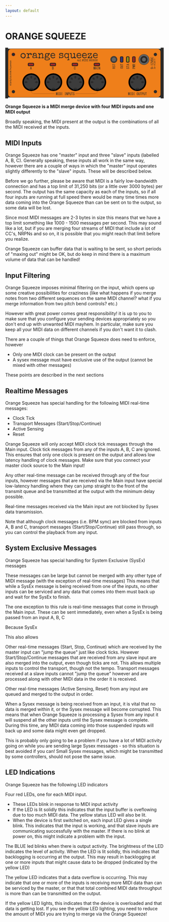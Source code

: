 ```yaml
---
layout: default
---
```


# ORANGE SQUEEZE

<img src="img/squeeze.png">

**Orange Squeeze is a MIDI merge device with four MIDI inputs and one MIDI output** 

Broadly speaking, the MIDI present at the output is the combinations of all the MIDI received at the inputs. 

## MIDI Inputs

Orange Squeeze has one "master" input and three "slave" inputs (labelled A, B, C). Generally speaking, these inputs all work in the same way, however there are a couple of ways in which the "master" input operates slightly differently to the "slave" inputs. These will be described below.

Before we go further, please be aware that MIDI is a fairly low-bandwidth connection and has a top limit of 31,250 bits (or a little over 3000 bytes) per second. The output has the same capacity as each of the inputs, so if all four inputs are running at full speed there would be many time times more data coming into the Orange Squeeze than can be sent on to the output, so some data will be lost.

Since most MIDI messages are 2-3 bytes in size this means that we have a top limit something like 1000 - 1500 messages per second. This may sound like a lot, but if you are merging four streams of MIDI that include a lot of CC's, NRPNs and so on, it is possible that you might reach that limit before you realize.

Orange Squeeze can buffer data that is waiting to be sent, so short periods of "maxing out" might be OK, but do keep in mind there is a maximum volume of data that can be handled!

## Input Filtering

Orange Squeeze imposes minimal filtering on the input, which opens up some creative possibilities for craziness (like what happens if you merge notes from two different sequences on the same MIDI channel? what if you merge information from two pitch bend controls? etc.)

However with great power comes great responsibility! it is up to you to make sure that you configure your sending devices appropriately so you don't end up with unwanted MIDI mayhem. In particular, make sure you keep all your MIDI data on different channels if you don't want it to clash.

There are a couple of things that Orange Squeeze does need to enforce, however

- Only one MIDI clock can be present on the output
- A sysex message must have exclusive use of the output (cannot be mixed with other messages)

These points are described in the next sections




## Realtime Messages

Orange Squeeze has special handling for the following MIDI real-time messages:

- Clock Tick
- Transport Messages (Start/Stop/Continue)
- Active Sensing
- Reset

Orange Squeeze will only accept MIDI clock tick messages through the Main input. Clock tick messages from any of the inputs A, B, C are ignored. This ensures that only one clock is present on the output and allows low latency handling of clock messages. Make sure that you connect your master clock source to the Main input!

Any other real-time message can be received through any of the four inputs, however messages that are received via the Main input have special low-latency handling where they can jump straight to the front of the transmit queue and be transmitted at the output with the minimum delay possible. 

Real-time messages received via the Main input are not blocked by Sysex data transmission.

Note that although clock messages (i.e. BPM sync) are blocked from inputs A, B and C, transport messages (Start/Stop/Continue) still pass through, so you can control the playback from any input.

## System Exclusive Messages

Orange Squeeze has special handling for System Exclusive (SysEx) messages

These messages can be large but cannot be merged with any other type of MIDI message (with the exception of real-time messages) This means that while a SysEx message is being received from one of the inputs, no other inputs can be serviced and any data that comes into them must back up and wait for the SysEx to finish. 

The one exception to this rule is real-time messages that come in through the Main input. These can be sent immediately, even when a SysEx is being passed from an input A, B, C

Because SysEx 

This also allows 


Other real-time messages (Start, Stop, Continue) which are received by the master input can "jump the queue" just like clock ticks. However Start/Stop/Continue messages that are received from any slave input are also merged into the output, even though ticks are not. This allows multiple inputs to control the transport, though not the tempo. Transport messages received at a slave inputs cannot "jump the queue" however and are processed along with other MIDI data in the order it is received.

Other real-time messages (Active Sensing, Reset) from any input are queued and merged to the output in order.



When a Sysex message is being received from an input, it is vital that no data is merged within it, or the Sysex message will become corrupted. This means that when Orange Squeeze is processing a Sysex from any input it will suspend all the other inputs until the Sysex message is complete. During this time, any MIDI data coming into those suspended inputs will back up and some data might even get dropped.

This is probably only going to be a problem if you have a lot of MIDI activity going on while you are sending large Sysex messages - so this situation is best avoided if you can!
Small Sysex messages, which might be transmitted by some controllers, should not pose the same issue.




## LED Indications

Orange Squeeze has the following LED indicators

Four red LEDs, one for each MIDI input. 
- These LEDs blink in response to MIDI input activity
- If the LED is lit solidly this indicates that the input buffer is oveflowing due to too much MIDI data. The yellow status LED will also be lit.
- When the device is first switched on, each input LED gives a single blink. This indicates that the input is working, and that slave inputs are communicating successfully with the master. If there is no blink at power on, this might indicate a problem with the input.

The BLUE led blinks when there is output activity. The brightness of the LED indicates the level of activity. When the LED is lit solidly, this indicates that backlogging is occurring at the output. This may result in backlogging at one or more inputs that might cause data to be dropped (indicated by the yellow LED)

The yellow LED indicates that a data overflow is occurring. This may indicate that one or more of the inputs is receiving more MIDI data than can be serviced by the master, or that that total combined MIDI data throughput is more than can be transmitted on the output. 

If the yellow LED lights, this indicates that the device is overloaded and that data is getting lost. If you see the yellow LED lighting, you need to reduce the amount of MIDI you are trying to merge via the Orange Squeeze!



